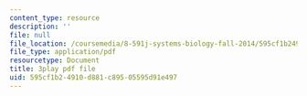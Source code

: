 ```yaml
---
content_type: resource
description: ''
file: null
file_location: /coursemedia/8-591j-systems-biology-fall-2014/595cf1b24910d881c89505595d91e497_Cn5K8R8cEiI.pdf
file_type: application/pdf
resourcetype: Document
title: 3play pdf file
uid: 595cf1b2-4910-d881-c895-05595d91e497
---
```

